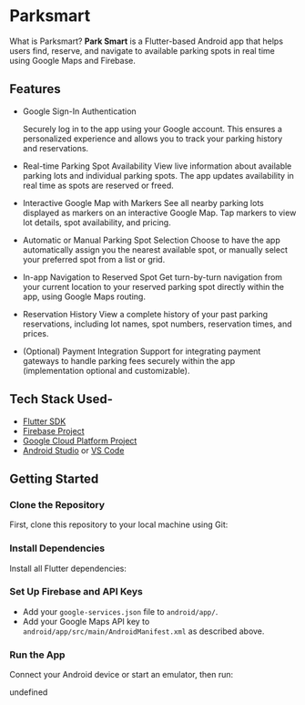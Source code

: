 # Parksmart

What is Parksmart?
**Park Smart** is a Flutter-based Android app that helps users find, reserve, and navigate to available parking spots in real time using Google Maps and Firebase.

## Features

- Google Sign-In Authentication
  
  Securely log in to the app using your Google account. This ensures a personalized experience and allows you to track your parking history and reservations.
  
- Real-time Parking Spot Availability
  View live information about available parking lots and individual parking spots. The app updates availability in real time as spots are reserved or freed.
  
- Interactive Google Map with Markers
  See all nearby parking lots displayed as markers on an interactive Google Map. Tap markers to view lot details, spot availability, and pricing.
  
- Automatic or Manual Parking Spot Selection
  Choose to have the app automatically assign you the nearest available spot, or manually select your preferred spot from a list or grid.
  
- In-app Navigation to Reserved Spot
  Get turn-by-turn navigation from your current location to your reserved parking spot directly within the app, using Google Maps routing.
  
- Reservation History
  View a complete history of your past parking reservations, including lot names, spot numbers, reservation times, and prices.
  
- (Optional) Payment Integration
  Support for integrating payment gateways to handle parking fees securely within the app (implementation optional and customizable).

## Tech Stack Used-

- [Flutter SDK](https://flutter.dev/docs/get-started/install)
- [Firebase Project](https://console.firebase.google.com/)
- [Google Cloud Platform Project](https://console.cloud.google.com/)
- [Android Studio](https://developer.android.com/studio) or [VS Code](https://code.visualstudio.com/)

## Getting Started

### Clone the Repository

First, clone this repository to your local machine using Git:


### Install Dependencies

Install all Flutter dependencies:


### Set Up Firebase and API Keys

- Add your `google-services.json` file to `android/app/`.
- Add your Google Maps API key to `android/app/src/main/AndroidManifest.xml` as described above.

### Run the App

Connect your Android device or start an emulator, then run:

undefined
